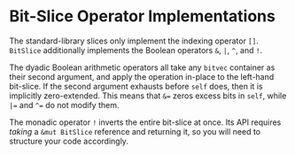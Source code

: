 # Bit-Slice Operator Implementations

The standard-library slices only implement the indexing operator `[]`.
`BitSlice` additionally implements the Boolean operators `&`, `|`, `^`, and `!`.

The dyadic Boolean arithmetic operators all take any `bitvec` container as their
second argument, and apply the operation in-place to the left-hand bit-slice. If
the second argument exhausts before `self` does, then it is implicitly
zero-extended. This means that `&=` zeros excess bits in `self`, while `|=` and
`^=` do not modify them.

The monadic operator `!` inverts the entire bit-slice at once. Its API requires
*taking* a `&mut BitSlice` reference and returning it, so you will need to
structure your code accordingly.

[`BitSlice::domain_mut`]: crate::slice::BitSlice::domain_mut
